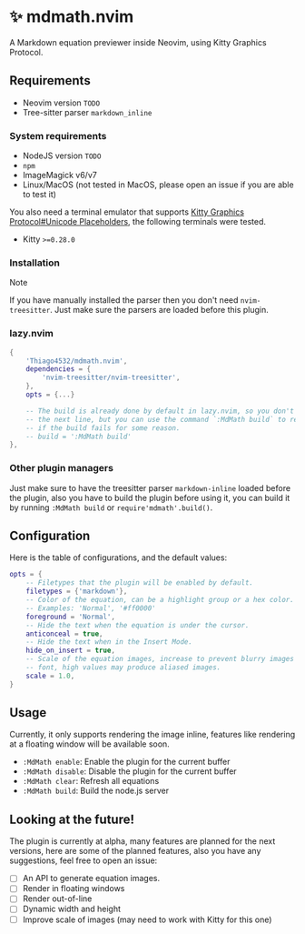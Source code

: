 # ✨ mdmath.nvim

A Markdown equation previewer inside Neovim, using Kitty Graphics Protocol.

## Requirements
  - Neovim version `TODO`
  - Tree-sitter parser `markdown_inline`

### System requirements
  - NodeJS version `TODO`
  - `npm`
  - ImageMagick v6/v7
  - Linux/MacOS (not tested in MacOS, please open an issue if you are able to test it)

You also need a terminal emulator that supports [Kitty Graphics Protocol#Unicode Placeholders](https://sw.kovidgoyal.net/kitty/graphics-protocol/#unicode-placeholders), the following terminals were tested.
  - Kitty `>=0.28.0`

### Installation

>[!NOTE]
> If you have manually installed the parser then you don't need `nvim-treesitter`. Just make sure the parsers are loaded before this plugin.

### lazy.nvim

```lua
{
    'Thiago4532/mdmath.nvim',
    dependencies = {
        'nvim-treesitter/nvim-treesitter',
    },
    opts = {...}

    -- The build is already done by default in lazy.nvim, so you don't need
    -- the next line, but you can use the command `:MdMath build` to rebuild
    -- if the build fails for some reason.
    -- build = ':MdMath build'
},
```

### Other plugin managers

Just make sure to have the treesitter parser `markdown-inline` loaded before the plugin, also you have to build the plugin before using it, you can build it by running `:MdMath build` or `require'mdmath'.build()`.

## Configuration

Here is the table of configurations, and the default values:

```lua
opts = {
    -- Filetypes that the plugin will be enabled by default.
    filetypes = {'markdown'},
    -- Color of the equation, can be a highlight group or a hex color.
    -- Examples: 'Normal', '#ff0000'
    foreground = 'Normal', 
    -- Hide the text when the equation is under the cursor.
    anticonceal = true,
    -- Hide the text when in the Insert Mode.
    hide_on_insert = true,
    -- Scale of the equation images, increase to prevent blurry images when increasing terminal
    -- font, high values may produce aliased images.
    scale = 1.0,
}

```

## Usage

Currently, it only supports rendering the image inline, features like rendering at a floating window will be available soon.
  - `:MdMath enable`: Enable the plugin for the current buffer
  - `:MdMath disable`: Disable the plugin for the current buffer
  - `:MdMath clear`: Refresh all equations
  - `:MdMath build`: Build the node.js server

## Looking at the future!

The plugin is currently at alpha, many features are planned for the next versions, here are some of the planned features, also you have any suggestions, feel free to open an issue:
  - [ ] An API to generate equation images.
  - [ ] Render in floating windows
  - [ ] Render out-of-line
  - [ ] Dynamic width and height
  - [ ] Improve scale of images (may need to work with Kitty for this one)

